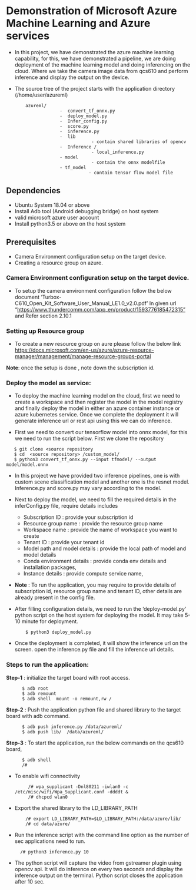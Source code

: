 # Demonstration of Microsoft Azure Machine Learning and Azure services
   -  In this project, we have demonstrated the azure machine learning capability, for this, we have demonstrated a pipeline, we are doing deployment of the machine learning model and doing inferencing on the cloud. Where we take the camera image data from qcs610 and perform inference and display the output on the device.         

- The source tree of the project starts with the application directory (/home/user/azureml)

          azureml/ 
                       -  convert_tf_onnx.py
                       -  deploy_model.py
                       -  Infer_config.py
                       -  score.py
                       -  inference.py
                       -  lib
                                   - contain shared libraries of opencv
                       -  Inference /
                                   - local_inference.py
                       - model
                                   - contain the onnx modelfile
                       - tf_model
                                  - contain tensor flow model file

## Dependencies
- Ubuntu System 18.04 or above
- Install Adb tool (Android debugging bridge) on host system
- valid microsoft azure user account
- Install python3.5 or above on the host system 

## Prerequisites
- Camera Environment configuration setup on the target device.
- Creating a resource group on azure.

### Camera Environment configuration setup on the target device.
   - To setup the camera environment configuration follow the below  document 
‘Turbox-C610_Open_Kit_Software_User_Manual_LE1.0_v2.0.pdf’ In given url 
“https://www.thundercomm.com/app_en/product/1593776185472315” and 
Refer section 2.10.1

### Setting up Resource group 
   - To create a new resource group on aure please follow the below link      
https://docs.microsoft.com/en-us/azure/azure-resource-manager/management/manage-resource-groups-portal

 **Note**: once the setup is done , note down the subscription id.

### Deploy the model as service:
   - To deploy the machine learning model on the cloud, first we need to create a workspace and then register the model in the model registry and finally deploy the model in either an azure container instance  or azure kubernetes service. Once we complete the deployment it will generate inference url or rest api using this we can do inference.
  
   - First we need to convert our tensorflow model into onnx model, for this we need to run the script below. First we clone the repository
 
   ```
      $ git clone <source repository
      $ cd  <source repository> /custom_model/
      $ python3 convert_tf_onnx.py --input tfmodel/ --output model/model.onnx
   ```
- In this project we have provided two inference pipelines, one is with custom scene classification model and another one is the resnet model. Inference.py and score.py may vary according to the model.
 
- Next to deploy the model, we need to fill the required details in the inferConfig.py file, require details includes  

   - Subscription ID              : provide your subscription id
   - Resource group name          : provide the resource group name
   - Workspace name               : provide the name of workspace you want to create
   - Tenant ID                    : provide your tenant id
   - Model path and model details : provide the local path of model and model details 
   - Conda environment details    : provide conda env details and installation packages, 
   - Instance details             : provide compute service name,   

- **Note** : To run the application, you may require to provide details of subscription id, resource group name and tenant ID,  other details are already present in the config file.

 - After filling configuration details, we need to run the ‘deploy-model.py’ python script on the host system for deploying the model. It may take 5-10 minute for deployment.
    ```  
        $ python3 deploy_model.py
    ``` 
- Once the deployment is completed, it will show the inference url on the screen. open the inference.py file and fill the inference url details.
         
### Steps to run the application: 

 **Step-1** : initialize the target board with root access.
   ```
         $ adb root
         $ adb remount 
         $ adb shell  mount -o remount,rw /
   ```
**Step-2** : Push the application python file and shared library to the target board with adb command.
   ```       
         $ adb push inference.py /data/azureml/
         $ adb push lib/  /data/azureml/
   ```

**Step-3** :   To start the application, run the below commands on the qcs610 board, 
   ```       
         $ adb shell
         /#
   ```
  - To enable wifi connectivity 
    ```
         /# wpa_supplicant -Dnl80211 -iwlan0 -c /etc/misc/wifi/Wpa_Supplicant.conf -ddddt &
         /# dhcpcd wlan0
    ```      
   - Export the shared library to the LD_LIBRARY_PATH
     ```
         /# export LD_LIBRARY_PATH=$LD_LIBRARY_PATH:/data/azure/lib/
         /# cd data/azure/
     ```    
   -  Run the inference script with the command line option as the number of sec applications need to run. 
      ``` 
        /# python3 inference.py 10
      ```  
  - The python script will capture the video from gstreamer plugin using opencv api. It will do inference on every two seconds and display the inference output on the terminal. Python script closes the application after 10 sec.
